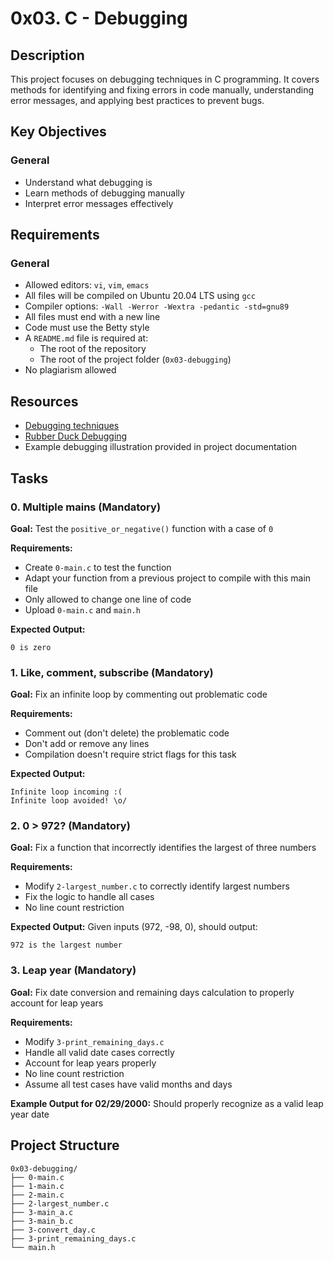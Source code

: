 # 0x03. C - Debugging

## Description
This project focuses on debugging techniques in C programming. It covers methods for identifying and fixing errors in code manually, understanding error messages, and applying best practices to prevent bugs.

## Key Objectives
### General
- Understand what debugging is
- Learn methods of debugging manually
- Interpret error messages effectively

## Requirements
### General
- Allowed editors: `vi`, `vim`, `emacs`
- All files will be compiled on Ubuntu 20.04 LTS using `gcc`
- Compiler options: `-Wall -Werror -Wextra -pedantic -std=gnu89`
- All files must end with a new line
- Code must use the Betty style
- A `README.md` file is required at:
  - The root of the repository
  - The root of the project folder (`0x03-debugging`)
- No plagiarism allowed

## Resources
- [Debugging techniques](https://savanna.alxafrica.com/rltoken/faGcpiJiejHH6GhqpmbhUw)
- [Rubber Duck Debugging](https://savanna.alxafrica.com/rltoken/RaecqJBNkmZ92vLMpNDuGg)
- Example debugging illustration provided in project documentation

## Tasks

### 0. Multiple mains (Mandatory)
**Goal:** Test the `positive_or_negative()` function with a case of `0`

**Requirements:**
- Create `0-main.c` to test the function
- Adapt your function from a previous project to compile with this main file
- Only allowed to change one line of code
- Upload `0-main.c` and `main.h`

**Expected Output:**
```
0 is zero
```

### 1. Like, comment, subscribe (Mandatory)
**Goal:** Fix an infinite loop by commenting out problematic code

**Requirements:**
- Comment out (don't delete) the problematic code
- Don't add or remove any lines
- Compilation doesn't require strict flags for this task

**Expected Output:**
```
Infinite loop incoming :(
Infinite loop avoided! \o/
```

### 2. 0 > 972? (Mandatory)
**Goal:** Fix a function that incorrectly identifies the largest of three numbers

**Requirements:**
- Modify `2-largest_number.c` to correctly identify largest numbers
- Fix the logic to handle all cases
- No line count restriction

**Expected Output:**
Given inputs (972, -98, 0), should output:
```
972 is the largest number
```

### 3. Leap year (Mandatory)
**Goal:** Fix date conversion and remaining days calculation to properly account for leap years

**Requirements:**
- Modify `3-print_remaining_days.c`
- Handle all valid date cases correctly
- Account for leap years properly
- No line count restriction
- Assume all test cases have valid months and days

**Example Output for 02/29/2000:**
Should properly recognize as a valid leap year date

## Project Structure
```
0x03-debugging/
├── 0-main.c
├── 1-main.c
├── 2-main.c
├── 2-largest_number.c
├── 3-main_a.c
├── 3-main_b.c
├── 3-convert_day.c
├── 3-print_remaining_days.c
└── main.h
```
